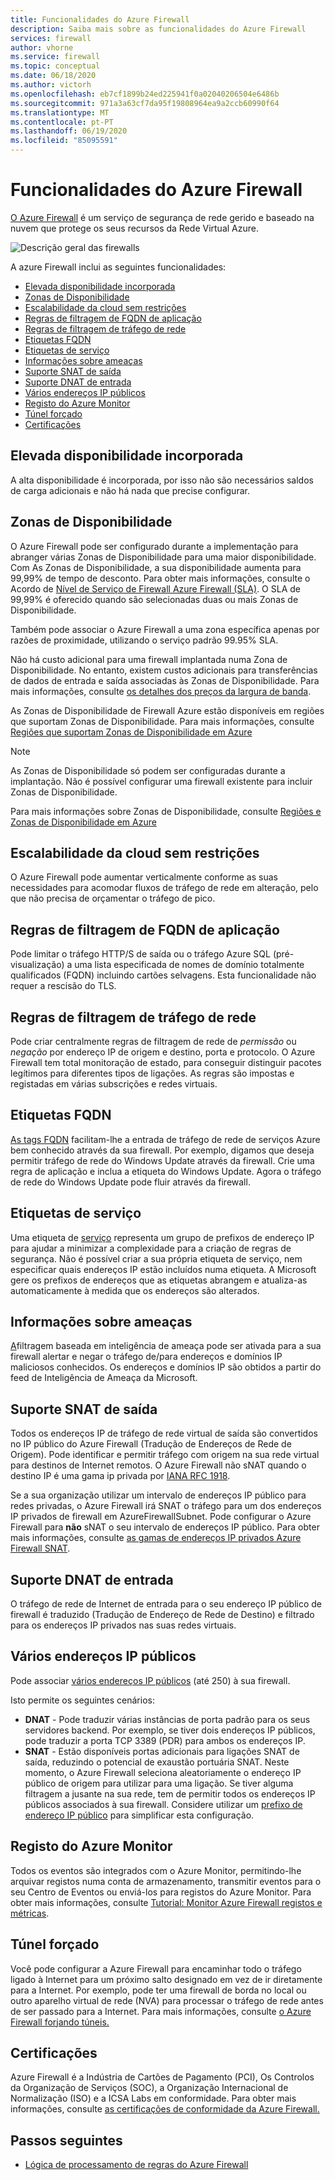 ```yaml
---
title: Funcionalidades do Azure Firewall
description: Saiba mais sobre as funcionalidades do Azure Firewall
services: firewall
author: vhorne
ms.service: firewall
ms.topic: conceptual
ms.date: 06/18/2020
ms.author: victorh
ms.openlocfilehash: eb7cf1899b24ed225941f0a02040206504e6486b
ms.sourcegitcommit: 971a3a63cf7da95f19808964ea9a2ccb60990f64
ms.translationtype: MT
ms.contentlocale: pt-PT
ms.lasthandoff: 06/19/2020
ms.locfileid: "85095591"
---
```

# <a name="azure-firewall-features"></a>Funcionalidades do Azure Firewall

[O Azure Firewall](overview.md) é um serviço de segurança de rede gerido e baseado na nuvem que protege os seus recursos da Rede Virtual Azure.

![Descrição geral das firewalls](media/overview/firewall-threat.png)

A azure Firewall inclui as seguintes funcionalidades:

- [Elevada disponibilidade incorporada](#built-in-high-availability)
- [Zonas de Disponibilidade](#availability-zones)
- [Escalabilidade da cloud sem restrições](#unrestricted-cloud-scalability)
- [Regras de filtragem de FQDN de aplicação](#application-fqdn-filtering-rules)
- [Regras de filtragem de tráfego de rede](#network-traffic-filtering-rules)
- [Etiquetas FQDN](#fqdn-tags)
- [Etiquetas de serviço](#service-tags)
- [Informações sobre ameaças](#threat-intelligence)
- [Suporte SNAT de saída](#outbound-snat-support)
- [Suporte DNAT de entrada](#inbound-dnat-support)
- [Vários endereços IP públicos](#multiple-public-ip-addresses)
- [Registo do Azure Monitor](#azure-monitor-logging)
- [Túnel forçado](#forced-tunneling)
- [Certificações](#certifications)

## <a name="built-in-high-availability"></a>Elevada disponibilidade incorporada

A alta disponibilidade é incorporada, por isso não são necessários saldos de carga adicionais e não há nada que precise configurar.

## <a name="availability-zones"></a>Zonas de Disponibilidade

O Azure Firewall pode ser configurado durante a implementação para abranger várias Zonas de Disponibilidade para uma maior disponibilidade. Com As Zonas de Disponibilidade, a sua disponibilidade aumenta para 99,99% de tempo de desconto. Para obter mais informações, consulte o Acordo de [Nível de Serviço de Firewall Azure Firewall (SLA)](https://azure.microsoft.com/support/legal/sla/azure-firewall/v1_0/). O SLA de 99,99% é oferecido quando são selecionadas duas ou mais Zonas de Disponibilidade.

Também pode associar o Azure Firewall a uma zona específica apenas por razões de proximidade, utilizando o serviço padrão 99.95% SLA.

Não há custo adicional para uma firewall implantada numa Zona de Disponibilidade. No entanto, existem custos adicionais para transferências de dados de entrada e saída associadas às Zonas de Disponibilidade. Para mais informações, consulte [os detalhes dos preços da largura de banda](https://azure.microsoft.com/pricing/details/bandwidth/).

As Zonas de Disponibilidade de Firewall Azure estão disponíveis em regiões que suportam Zonas de Disponibilidade. Para mais informações, consulte [Regiões que suportam Zonas de Disponibilidade em Azure](../availability-zones/az-region.md)

> [!NOTE]
> As Zonas de Disponibilidade só podem ser configuradas durante a implantação. Não é possível configurar uma firewall existente para incluir Zonas de Disponibilidade.

Para mais informações sobre Zonas de Disponibilidade, consulte [Regiões e Zonas de Disponibilidade em Azure](../availability-zones/az-overview.md)

## <a name="unrestricted-cloud-scalability"></a>Escalabilidade da cloud sem restrições

O Azure Firewall pode aumentar verticalmente conforme as suas necessidades para acomodar fluxos de tráfego de rede em alteração, pelo que não precisa de orçamentar o tráfego de pico.

## <a name="application-fqdn-filtering-rules"></a>Regras de filtragem de FQDN de aplicação

Pode limitar o tráfego HTTP/S de saída ou o tráfego Azure SQL (pré-visualização) a uma lista especificada de nomes de domínio totalmente qualificados (FQDN) incluindo cartões selvagens. Esta funcionalidade não requer a rescisão do TLS.

## <a name="network-traffic-filtering-rules"></a>Regras de filtragem de tráfego de rede

Pode criar centralmente regras de filtragem de rede de *permissão* ou *negação* por endereço IP de origem e destino, porta e protocolo. O Azure Firewall tem total monitoração de estado, para conseguir distinguir pacotes legítimos para diferentes tipos de ligações. As regras são impostas e registadas em várias subscrições e redes virtuais.

## <a name="fqdn-tags"></a>Etiquetas FQDN

[As tags FQDN](fqdn-tags.md) facilitam-lhe a entrada de tráfego de rede de serviços Azure bem conhecido através da sua firewall. Por exemplo, digamos que deseja permitir tráfego de rede do Windows Update através da firewall. Crie uma regra de aplicação e inclua a etiqueta do Windows Update. Agora o tráfego de rede do Windows Update pode fluir através da firewall.

## <a name="service-tags"></a>Etiquetas de serviço

Uma etiqueta de [serviço](service-tags.md) representa um grupo de prefixos de endereço IP para ajudar a minimizar a complexidade para a criação de regras de segurança. Não é possível criar a sua própria etiqueta de serviço, nem especificar quais endereços IP estão incluídos numa etiqueta. A Microsoft gere os prefixos de endereços que as etiquetas abrangem e atualiza-as automaticamente à medida que os endereços são alterados.

## <a name="threat-intelligence"></a>Informações sobre ameaças

[A](threat-intel.md)filtragem baseada em inteligência de ameaça pode ser ativada para a sua firewall alertar e negar o tráfego de/para endereços e domínios IP maliciosos conhecidos. Os endereços e domínios IP são obtidos a partir do feed de Inteligência de Ameaça da Microsoft.

## <a name="outbound-snat-support"></a>Suporte SNAT de saída

Todos os endereços IP de tráfego de rede virtual de saída são convertidos no IP público do Azure Firewall (Tradução de Endereços de Rede de Origem). Pode identificar e permitir tráfego com origem na sua rede virtual para destinos de Internet remotos. O Azure Firewall não sNAT quando o destino IP é uma gama ip privada por [IANA RFC 1918](https://tools.ietf.org/html/rfc1918). 

Se a sua organização utilizar um intervalo de endereços IP público para redes privadas, o Azure Firewall irá SNAT o tráfego para um dos endereços IP privados de firewall em AzureFirewallSubnet. Pode configurar o Azure Firewall para **não** sNAT o seu intervalo de endereços IP público. Para obter mais informações, consulte [as gamas de endereços IP privados Azure Firewall SNAT](snat-private-range.md).

## <a name="inbound-dnat-support"></a>Suporte DNAT de entrada

O tráfego de rede de Internet de entrada para o seu endereço IP público de firewall é traduzido (Tradução de Endereço de Rede de Destino) e filtrado para os endereços IP privados nas suas redes virtuais.

## <a name="multiple-public-ip-addresses"></a>Vários endereços IP públicos

Pode associar [vários endereços IP públicos](deploy-multi-public-ip-powershell.md) (até 250) à sua firewall.

Isto permite os seguintes cenários:

- **DNAT** - Pode traduzir várias instâncias de porta padrão para os seus servidores backend. Por exemplo, se tiver dois endereços IP públicos, pode traduzir a porta TCP 3389 (PDR) para ambos os endereços IP.
- **SNAT** - Estão disponíveis portas adicionais para ligações SNAT de saída, reduzindo o potencial de exaustão portuária SNAT. Neste momento, o Azure Firewall seleciona aleatoriamente o endereço IP público de origem para utilizar para uma ligação. Se tiver alguma filtragem a jusante na sua rede, tem de permitir todos os endereços IP públicos associados à sua firewall. Considere utilizar um [prefixo de endereço IP público](../virtual-network/public-ip-address-prefix.md) para simplificar esta configuração.

## <a name="azure-monitor-logging"></a>Registo do Azure Monitor

Todos os eventos são integrados com o Azure Monitor, permitindo-lhe arquivar registos numa conta de armazenamento, transmitir eventos para o seu Centro de Eventos ou enviá-los para registos do Azure Monitor. Para obter mais informações, consulte [Tutorial: Monitor Azure Firewall registos e métricas](tutorial-diagnostics.md).

## <a name="forced-tunneling"></a>Túnel forçado

Você pode configurar a Azure Firewall para encaminhar todo o tráfego ligado à Internet para um próximo salto designado em vez de ir diretamente para a Internet. Por exemplo, pode ter uma firewall de borda no local ou outro aparelho virtual de rede (NVA) para processar o tráfego de rede antes de ser passado para a Internet. Para mais informações, consulte [o Azure Firewall forjando túneis.](forced-tunneling.md)

## <a name="certifications"></a>Certificações

Azure Firewall é a Indústria de Cartões de Pagamento (PCI), Os Controlos da Organização de Serviços (SOC), a Organização Internacional de Normalização (ISO) e a ICSA Labs em conformidade. Para obter mais informações, consulte [as certificações de conformidade da Azure Firewall.](compliance-certifications.md)

## <a name="next-steps"></a>Passos seguintes

- [Lógica de processamento de regras do Azure Firewall](rule-processing.md)